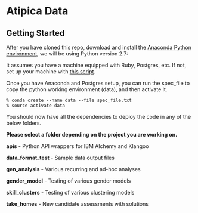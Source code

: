 # Atipica Data

## Getting Started

After you have cloned this repo, download and install the [Anaconda Python environment], we will be using Python version 2.7:

[Anaconda Python environment]: https://www.continuum.io/downloads#_macosx

It assumes you have a machine equipped with Ruby, Postgres, etc. If not, set up
your machine with [this script].

[this script]: https://github.com/thoughtbot/laptop

Once you have Anaconda and Postgres setup, you can run the spec_file to copy the python working environment (data), and then activate it.

    % conda create --name data --file spec_file.txt
    % source activate data

You should now have all the dependencies to deploy the code in any of the below folders.

**Please select a folder depending on the project you are working on.**

**apis** - Python API wrappers for IBM Alchemy and Klangoo

**data_format_test** - Sample data output files

**gen_analysis** - Various recurring and ad-hoc analyses

**gender_model** - Testing of various gender models

**skill_clusters** - Testing of various clustering models

**take_homes** - New candidate assessments with solutions
